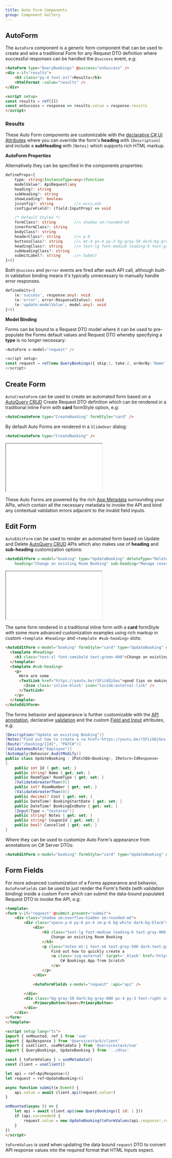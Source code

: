 ```yaml
---
title: Auto Form Components
group: Component Gallery
---
```


<api-reference Component="AutoForm"></api-reference>
## AutoForm

The `AutoForm` component is a generic form component that can be used to create and wire a traditional Form for any Request DTO definition
where successful responses can be handled the `@success` event, e.g:

```html
<AutoForm type="QueryBookings" @success="onSuccess" />
<div v-if="results">
    <h3 class="py-4 text-2xl">Results</h3>
    <HtmlFormat :value="results" />
</div>

<script setup>
const results = ref([])
const onSuccess = response => results.value = response.results
</script>
```

<div class="py-8 not-prose">
    <auto-form class="mx-auto max-w-3xl" type="QueryBookings" @success="onSuccess"></auto-form>
    <div v-if="results">
        <h3 class="py-4 text-2xl">Results</h3>
        <html-format :value="results"></html-format>
    </div>
</div>

These Auto Form components are customizable with the [declarative C# UI Attributes](/locode/declarative#ui-metadata-attributes) where you can 
override the form's **heading** with `[Description]` and include a **subHeading** with `[Notes]` which supports rich HTML markup.

**AutoForm Properties**

Alternatively they can be specified in the components properties:

```ts
defineProps<{
    type: string|InstanceType<any>|Function
    modelValue?: ApiRequest|any
    heading?: string
    subHeading?: string
    showLoading?: boolean
    jsconfig?: string         //= eccn,edv
    configureField?: (field:InputProp) => void

    /* Default Styles */
    formClass?: string        //= shadow sm:rounded-md
    innerFormClass?: string
    bodyClass?: string
    headerClass?: string      //= p-6
    buttonsClass?: string     //= mt-4 px-4 py-3 bg-gray-50 dark:bg-gray-900 sm:px-6 flex justify-between
    headingClass?: string     //= text-lg font-medium leading-6 text-gray-900 dark:text-gray-100
    subHeadingClass?: string
    submitLabel?: string      //= Submit
}>()
```

Both `@success` and `@error` events are fired after each API call, although built-in validation binding means it's typically unnecessary to manually 
handle error responses.

```ts
defineEmits<{
    (e:'success', response:any): void
    (e:'error', error:ResponseStatus): void
    (e:'update:modelValue', model:any): void
}>()
```

**Model Binding**

Forms can be bound to a Request DTO model where it can be used to pre-populate the Forms default values and Request DTO whereby specifying a **type** 
is no longer necessary:

```ts
<AutoForm v-model="request" />

<script setup>
const request = ref(new QueryBookings({ skip:1, take:2, orderBy:'Name' }))
</script>
```

<div class="not-prose">
    <auto-form class="mx-auto max-w-3xl not-prose" v-model="request" type="QueryBookings"></auto-form>
</div>

<api-reference Component="AutoCreateForm"></api-reference>
## Create Form

`AutoCreateForm` can be used to create an automated form based on a [AutoQuery CRUD](/autoquery/crud) Create Request DTO definition which can be rendered in a traditional inline Form with **card** formStyle option, e.g:

```html
<AutoCreateForm type="CreateBooking" formStyle="card" />
```

<div class="not-prose py-8">
    <auto-create-form class="mx-auto max-w-3xl" type="CreateBooking" form-style="card"></auto-create-form>
</div>

By default Auto Forms are rendered in a `SlideOver` dialog:

```html
<AutoCreateForm type="CreateBooking" />
```

<iframe src="/pages/vue/autoform/new.html" class="border-none h-[45em] w-[1330px] -ml-40 mb-4 relative z-20"></iframe>

These Auto Forms are powered by the rich [App Metadata](/vue/use-metadata) surrounding your APIs,
which contain all the necessary metadata to invoke the API and bind any contextual validation errors adjacent to the invalid field inputs.

<api-reference id="edit-form" component="AutoEditForm"></api-reference>
## Edit Form

`AutoEditForm` can be used to render an automated form based on Update and Delete
[AutoQuery CRUD](/autoquery/crud) APIs which also makes use of **heading** and **sub-heading** customization options:

```html
<AutoEditForm v-model="booking" type="UpdateBooking" deleteType="DeleteBooking" 
    heading="Change an existing Room Booking" sub-heading="Manage reservations for Unilake.Docs hotels." />
```

<iframe src="/pages/vue/autoform/edit.html" class="border-none h-[46em] w-[1330px] -ml-40 mb-4 relative z-20"></iframe>

The same form rendered in a traditional inline form with a **card** formStyle with some more advanced
customization examples using rich markup in custom `<template #heading>` and `<template #sub-heading>` slots:

```html
<AutoEditForm v-model="booking" formStyle="card" type="UpdateBooking" deleteType="DeleteBooking">
  <template #heading>
    <h3 class="text-xl font-semibold text-green-600">Change an existing Room Booking</h3>
  </template>
  <template #sub-heading>
    <p>
      Here are some 
      <TextLink href="https://youtu.be/rSFiikDjGos">good tips on making room reservations 
        <Icon class='inline-block' icon="lucide:external-link" />
      </TextLink>
    </p>
  </template>
</AutoEditForm>
```

<div class="not-prose">
    <auto-edit-form class="mx-auto max-w-3xl mb-4" v-model="booking" form-style="card" type="UpdateBooking" deleteType="DeleteBooking">
        <template #heading>
            <h3 class="text-xl font-semibold text-green-600">Change an existing Room Booking</h3>
        </template>
        <template #sub-heading>
            <p>
                Here are some <text-link href="https://youtu.be/rSFiikDjGos">good tips on making room reservations 
                    <svg class="inline-block" xmlns="http://www.w3.org/2000/svg" width="24" height="24" viewBox="0 0 24 24"><path fill="none" stroke="currentColor" stroke-linecap="round" stroke-linejoin="round" stroke-width="2" d="M18 13v6a2 2 0 0 1-2 2H5a2 2 0 0 1-2-2V8a2 2 0 0 1 2-2h6m4-3h6v6m-11 5L21 3"/></svg>
                </text-link>
            </p>
        </template>
    </auto-edit-form>
</div>

The forms behavior and appearance is further customizable with the
[API annotation](/locode/declarative#annotate-apis), declarative [validation](/locode/declarative#type-validation-attributes)
and the custom [Field and Input](/locode/declarative#custom-fields-and-inputs) attributes, e.g:

```csharp
[Description("Update an existing Booking")]
[Notes("Find out how to create a <a href='https://youtu.be/rSFiikDjGos'>C# Bookings App from Scratch</a>")]
[Route("/booking/{Id}", "PATCH")]
[ValidateHasRole("Employee")]
[AutoApply(Behavior.AuditModify)]
public class UpdateBooking : IPatchDb<Booking>, IReturn<IdResponse>
{
    public int Id { get; set; }
    public string? Name { get; set; }
    public RoomType? RoomType { get; set; }
    [ValidateGreaterThan(0)]
    public int? RoomNumber { get; set; }
    [ValidateGreaterThan(0)]
    public decimal? Cost { get; set; }
    public DateTime? BookingStartDate { get; set; }
    public DateTime? BookingEndDate { get; set; }
    [Input(Type = "textarea")]
    public string? Notes { get; set; }
    public string? CouponId { get; set; }
    public bool? Cancelled { get; set; }
}
```

Where they can be used to customize Auto Form's appearance from annotations on C# Server DTOs:

```html
<AutoEditForm v-model="booking" formStyle="card" type="UpdateBooking" deleteType="DeleteBooking" />
```

<div class="not-prose">
<auto-edit-form class="mx-auto max-w-3xl" v-model="booking" form-style="card" type="UpdateBooking" deleteType="DeleteBooking"></auto-edit-form>
</div>

<api-reference component="AutoFormFields"></api-reference>
## Form Fields

For more advanced customization of a Forms appearance and behavior, `AutoFormFields` can be used to just render the Form's fields (with validation binding) inside a custom Form which can submit the data-bound populated Request DTO to invoke the API, e.g:

```html
<template>
<form v-if="request" @submit.prevent="submit">
    <div class="shadow sm:overflow-hidden sm:rounded-md">
        <div class="space-y-6 py-6 px-4 sm:p-6 bg-white dark:bg-black">
            <div>
                <h3 class="text-lg font-medium leading-6 text-gray-900 dark:text-gray-100">
                    Change an existing Room Booking
                </h3>
                <p class="notes mt-1 text-sm text-gray-500 dark:text-gray-400">
                    Find out how to quickly create a 
                    <a class='svg-external' target='_blank' href='https://youtu.be/rSFiikDjGos'>
                        C# Bookings App from Scratch
                    </a>
                </p>
            </div>

            <AutoFormFields v-model="request" :api="api" />

        </div>
        <div class="bg-gray-50 dark:bg-gray-800 px-4 py-3 text-right sm:px-12">
            <PrimaryButton>Save</PrimaryButton>
        </div>
    </div>
</form>
</template>

<script setup lang="ts">
import { onMounted, ref } from 'vue'
import { ApiResponse } from '@servicestack/client'
import { useClient, useMetadata } from '@servicestack/vue'
import { QueryBookings, UpdateBooking } from '../dtos'

const { toFormValues } = useMetadata()
const client = useClient()

let api = ref<ApiResponse>()
let request = ref<UpdateBooking>()

async function submit(e:Event) {
    api.value = await client.api(request.value!)
}

onMounted(async () => {
    let api = await client.api(new QueryBookings({ id: 1 }))
    if (api.succeeded) {
        request.value = new UpdateBooking(toFormValues(api.response!.results[0]))
    }
})
</script>
```

<div class="not-prose">
    <fields class="my-4 mx-auto max-w-screen-md"></fields>
</div>

`toFormValues` is used when updating the data bound `request` DTO to convert API response values into the required format that HTML Inputs expect.